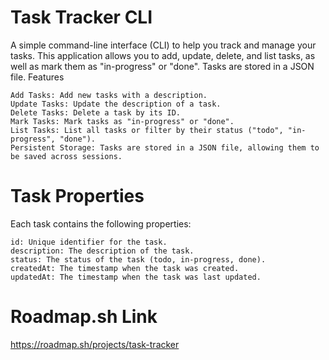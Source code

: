 # Task Tracker CLI

A simple command-line interface (CLI) to help you track and manage your tasks. This application allows you to add, update, delete, and list tasks, as well as mark them as "in-progress" or "done". Tasks are stored in a JSON file.
Features

    Add Tasks: Add new tasks with a description.
    Update Tasks: Update the description of a task.
    Delete Tasks: Delete a task by its ID.
    Mark Tasks: Mark tasks as "in-progress" or "done".
    List Tasks: List all tasks or filter by their status ("todo", "in-progress", "done").
    Persistent Storage: Tasks are stored in a JSON file, allowing them to be saved across sessions.

# Task Properties

Each task contains the following properties:

    id: Unique identifier for the task.
    description: The description of the task.
    status: The status of the task (todo, in-progress, done).
    createdAt: The timestamp when the task was created.
    updatedAt: The timestamp when the task was last updated.


# Roadmap.sh Link
https://roadmap.sh/projects/task-tracker
